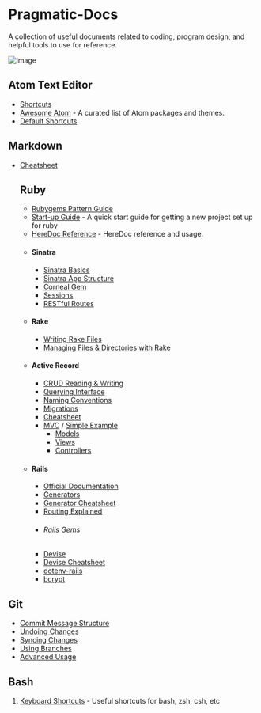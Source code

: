 # Pragmatic-Docs
A collection of useful documents related to coding, program design, and helpful tools to use for reference.

![Image](https://i.pinimg.com/originals/d7/9f/87/d79f8738e3338455eff509523cc8bcb5.png)

## Atom Text Editor

- [Shortcuts](https://github.com/nwinkler/atom-keyboard-shortcuts)
- [Awesome Atom](https://github.com/mehcode/awesome-atom) - A curated list of Atom packages and themes.
- [Default Shortcuts](https://github.com/Zagonine/atom-shortcuts)


## Markdown

- [Cheatsheet](https://github.com/adam-p/markdown-here/wiki/Markdown-Cheatsheet#tables)



  ## Ruby

  -  [Rubygems Pattern Guide](https://guides.rubygems.org/patterns/)
  -  [Start-up Guide](https://guides.rubygems.org/patterns/) - A quick start guide for getting a new project set up for ruby
  -  [HereDoc Reference](https://en.wikipedia.org/wiki/Here_document#Ruby) - HereDoc reference and usage.
  - #### Sinatra
    - [Sinatra Basics](https://medium.com/swlh/breaking-down-a-sinatra-application-18d158ab80ea)
    - [Sinatra App Structure](https://flatironschool.com/blog/how-to-build-a-sinatra-web-app-in-10-steps)
    - [Corneal Gem](https://github.com/thebrianemory/corneal)
    - [Sessions](http://webapps-for-beginners.rubymonstas.org/sessions/sinatra_sessions.html)
    - [RESTful Routes](https://learn.co/tracks/online-software-engineering-structured/sinatra/activerecord/sinatra-restful-routes)
  - #### Rake
    - [Writing Rake Files](https://www.stuartellis.name/articles/rake/#writing-rake-files)
    - [Managing Files & Directories with Rake](https://www.stuartellis.name/articles/rake/#managing-files-and-directories-with-rake)
  - #### Active Record
    - [CRUD Reading & Writing](https://guides.rubyonrails.org/active_record_basics.html#crud-reading-and-writing-data)
    - [Querying Interface](https://guides.rubyonrails.org/active_record_querying.html)
    - [Naming Conventions](https://guides.rubyonrails.org/active_record_basics.html#naming-conventions)
    - [Migrations](https://guides.rubyonrails.org/active_record_basics.html#migrations)
    - [Cheatsheet](https://gist.github.com/amejiarosario/2950888)
    - [MVC](https://medium.com/@salmaeng71/sinatra-todo-application-with-mvc-85f2997f2d17) / [Simple Example](https://www.sitepoint.com/build-a-sinatra-mvc-framework/)
      - [Models](http://recipes.sinatrarb.com/p/models/active_record?#article)
      - [Views](https://www.rubyguides.com/2019/04/rails-render/)
      - [Controllers](https://learn.co/lessons/sinatra-multiple-controllers)
  - #### Rails
    - [Official Documentation](https://guides.rubyonrails.org/)
    - [Generators](https://medium.com/@jelaniwoods/ruby-on-rails-generators-91bdebc4ca6d)
    - [Generator Cheatsheet](https://dev.to/alicannklc/rails-generator-cheatsheet-1dfn)
    - [Routing Explained](https://medium.com/rubyinside/a-deep-dive-into-routing-and-controller-dispatch-in-rails-8bf58c2cf3b5)
    - ###### Rails Gems
     - [Devise](https://github.com/plataformatec/devise)
     - [Devise Cheatsheet](https://devhints.io/devise)
     - [dotenv-rails](https://github.com/bkeepers/dotenv)
     - [bcrypt](https://github.com/codahale/bcrypt-ruby)

## Git

- [Commit Message Structure](https://www.conventionalcommits.org/en/v1.0.0/)
- [Undoing Changes](https://www.atlassian.com/git/tutorials/undoing-changes)
- [Syncing Changes](https://www.atlassian.com/git/tutorials/syncing)
- [Using Branches](https://www.atlassian.com/git/tutorials/using-branches)
- [Advanced Usage](https://www.atlassian.com/git/tutorials/advanced-overview)



## Bash

1. [Keyboard Shortcuts](https://www.techrepublic.com/article/keyboard-shortcuts-in-bash-and-zsh/) - Useful shortcuts for bash, zsh, csh, etc
